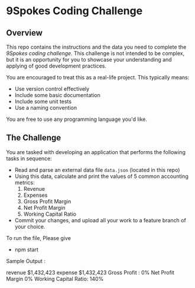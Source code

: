 # 9Spokes Coding Challenge

## Overview

This repo contains the instructions and the data you need to complete the _9Spokes coding challenge_. This challenge is not intended to be complex, but it is an opportunity for you to showcase your understanding and applying of good development practices.

You are encouraged to treat this as a real-life project. This typically means:

- Use version control effectively
- Include some basic documentation
- Include some unit tests
- Use a naming convention

You are free to use any programming language you'd like.

## The Challenge

You are tasked with developing an application that performs the following tasks in sequence:

- Read and parse an external data file `data.json` (located in this repo)
- Using this data, calculate and print the values of 5 common accounting metrics:
  1. Revenue
  2. Expenses
  3. Gross Profit Margin
  4. Net Profit Margin
  5. Working Capital Ratio
- Commit your changes, and upload all your work to a feature branch of your choice.

To run the file, Please give

- npm start

Sample Output :

revenue $1,432,423
expense $1,432,423
Gross Profit : 0%
Net Profit Margin 0%
Working Capital Ratio: 140%
